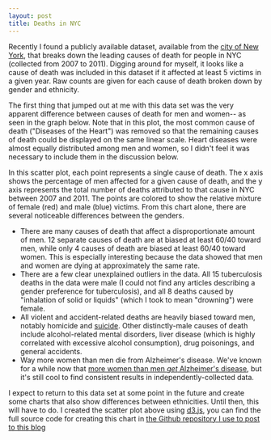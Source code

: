 ```yaml
---
layout: post
title: Deaths in NYC
---
```


Recently I found a publicly available dataset, available from the [city of New York](https://catalog.data.gov/dataset/new-york-city-leading-causes-of-death-ce97f), that breaks down the leading causes of death for people in NYC (collected from 2007 to 2011).  Digging around for myself, it looks like a cause of death was included in this dataset if it affected at least 5 victims in a given year.  Raw counts are given for each cause of death broken down by gender and ethnicity.

The first thing that jumped out at me with this data set was the very apparent difference between causes of death for men and women-- as seen in the graph below.  Note that in this plot, the most common cause of death ("Diseases of the Heart") was removed so that the remaining causes of death could be displayed on the same linear scale.  Heart diseases were almost equally distributed among men and women, so I didn't feel it was necessary to include them in the discussion below.

<div id="canvas" style="margin:auto"></div>
<style>
.axis path,
.axis line {
  fill: none;
  stroke: #000;
  shape-rendering: crispEdges;
}

.dot {
  stroke: #000;
}

.tooltip {
  position: absolute;
  width: auto;
  height: auto;
  pointer-events: none;
  z-index: 1001;
  font: 12px sans-serif;
  background-color: white;
  border-color: black;
  border-width: 2px;
  border-style: solid;
  margin-right: 4px;
}
</style>
<script type="text/javascript" src="/js/d3.js"></script>

<script type="text/javascript">

var margin = {top: 20, right: 20, bottom: 100, left: 100},
    width = 700;
    height = 450;

/* 
 * value accessor - returns the value to encode for a given data object.
 * scale - maps value to a visual display encoding, such as a pixel position.
 * map function - maps from data value to display value
 * axis - sets up axis
 */ 

// setup x 
var xValue = function(d) { return d["Percent Male"];}, // data -> value
    xScale = d3.scale.linear().range([0, width]), // value -> display
    xMap = function(d) { return xScale(xValue(d));}, // data -> display
    xAxis = d3.svg.axis().scale(xScale).orient("bottom");

// setup y
var yValue = function(d) { return d["Total Deaths"];}, // data -> value
    yScale = d3.scale.linear().range([height, 0]), // value -> display
    yMap = function(d) { return yScale(yValue(d));}, // data -> display
    yAxis = d3.svg.axis().scale(yScale).orient("left");

// setup fill color
var cValue = function(d) { return d["Percent Male"];},
    color = d3.scale.linear()
              .domain([0,100])
              .range(["red", "blue"]);

// add the graph canvas to the body of the webpage
var svg = d3.select("div#canvas").append("svg")
    .attr("width", width + margin.left + margin.right)
    .attr("height", height + margin.top + margin.bottom)
  .append("g")
    .attr("transform", "translate(" + margin.left + "," + margin.top + ")");

// add the tooltip area to the webpage
var tooltip = d3.select("div#canvas").append("div")
    .attr("class", "tooltip")
    .style("opacity", 0);

// load data
d3.csv("/data/nyc_deaths/percent_male.csv", function(error, data) {

  // change string (from CSV) into number format
  data.forEach(function(d) {
    d["Percent Male"] = +d["Percent Male"];
    d["Total Deaths"] = +d["Total Deaths"];
//    console.log(d);
  });

  // don't want dots overlapping axis, so add in buffer to data domain
  xScale.domain([d3.min(data, xValue)-1, d3.max(data, xValue)+1]);
  yScale.domain([d3.min(data, yValue)-1, d3.max(data, yValue)+1]);

  // x-axis
  svg.append("g")
      .attr("class", "x axis")
      .attr("transform", "translate(0," + height + ")")
      .call(xAxis)
    .append("text")
      .attr("class", "label")
      .attr("x", width)
      .attr("y", 50)
      .style("text-anchor", "end")
      .text("Percent Male");

  // y-axis
  svg.append("g")
      .attr("class", "y axis")
      .call(yAxis)
    .append("text")
      .attr("class", "label")
      .attr("transform", "rotate(-90)")
      .attr("y", 0 - margin.left)
      .attr("x", 0 - height/2)
      .attr("dy", "1em")
      .style("text-anchor", "middle")
      .text("Total Deaths");

  // draw dots
  svg.selectAll(".dot")
      .data(data)
    .enter().append("circle")
      .attr("class", "dot")
      .attr("r", 10)
      .attr("cx", xMap)
      .attr("cy", yMap)
      .style("fill", function(d) { return color(cValue(d));}) 
      .on("mouseover", function(d) {
          tooltip.transition()
               .duration(200)
               .style("opacity", 1)
               .attr("fill", "white");
          tooltip.html("<b> "+ d["Cause of Death"] + "</b><br> " + 
                  (d["Percent Male"]).toFixed(2) + " percent male<br/> " + 
                  d["Total Deaths"] + " total deaths")
               .style("left", (d3.event.pageX + 21) + "px")
               .style("top", (d3.event.pageY - 15) + "px");
      })
      .on("mouseout", function(d) {
          tooltip.transition()
               .duration(500)
               .style("opacity", 0);
      });
});

</script>


In this scatter plot, each point represents a single cause of death.  The x axis shows the percentage of men affected for a given cause of death, and the y axis represents the total number of deaths attributed to that cause in NYC between 2007 and 2011.  The points are colored to show the relative mixture of female (red) and male (blue) victims.  From this chart alone, there are several noticeable differences between the genders.

* There are many causes of death that affect a disproportionate amount of men.  12 separate causes of death are at biased at least 60/40 toward men, while only 4 causes of death are biased at least 60/40 toward women.  This is especially interesting because the data showed that men and women are dying at approximately the same rate.
* There are a few clear unexplained outliers in the data.  All 15 tuberculosis deaths in the data were male (I could not find any articles describing a gender preference for tuberculosis), and all 8 deaths caused by "inhalation of solid or liquids" (which I took to mean "drowning") were female.
* All violent and accident-related deaths are heavily biased toward men, notably homicide and [suicide](ttp://blogs.scientificamerican.com/bering-in-mind/sex-and-suicide-why-do-more-men-than-women-kill-themselves/).  Other distinctly-male causes of death include alcohol-related mental disorders, liver disease (which is highly correlated with excessive alcohol consumption), drug poisonings, and general accidents.
* Way more women than men die from Alzheimer's disease.  We've known for a while now that [more women than men _get_ Alzheimer's disease](http://www.washingtonpost.com/local/with-women-perhaps-facing-higher-risk-of-alzheimers-female-scientists-unite/2014/09/03/2aa0506c-28ab-11e4-8593-da634b334390_story.html), but it's still cool to find consistent results in independently-collected data.

I expect to return to this data set at some point in the future and create some charts that also show differences between ethnicities.  Until then, this will have to do.  I created the scatter plot above using [d3.js](http://d3js.org/), you can find the full source code for creating this chart in [the Github repository I use to post to this blog](https://github.com/nickstanisha/nickstanisha.github.io/blob/master/_posts/2015-08-20-deaths-in-nyc.md)